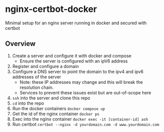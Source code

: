 # nginx-certbot-docker
Minimal setup for an nginx server running in docker and secured with certbot

## Overview
1. Create a server and configure it with docker and compose
    - Ensure the server is configured with an ipV6 address
2. Register and configure a domain
3. Configure a DNS server to point the domain to the ipv4 and ipv6 addresses of the server
    - Note: these IP addresses may change and this will break the resolution chain.
    - Services to prevent these issues exist but are out-of-scope here
4. `ssh` into the server and clone this repo
5. `cd` into the repo
6. Run the docker containers `docker compose up`
7. Get the id of the nginx container `docker ps`
8. Exec into the nginx container `docker exec -it [container-id] ash`
9. Run certbot `certbot --nginx -d yourdomain.com -d www.yourdomain.com`
